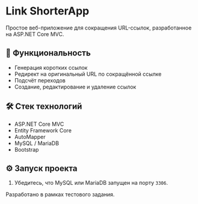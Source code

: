 # Link ShorterApp

Простое веб-приложение для сокращения URL-ссылок, разработанное на ASP.NET Core MVC.

## 🚀 Функциональность

- Генерация коротких ссылок
- Редирект на оригинальный URL по сокращённой ссылке
- Подсчёт переходов
- Создание, редактирование и удаление ссылок

## 🛠️ Стек технологий

- ASP.NET Core MVC
- Entity Framework Core
- AutoMapper
- MySQL / MariaDB
- Bootstrap

## ⚙️ Запуск проекта

1. Убедитесь, что MySQL или MariaDB запущен на порту `3306`.

Разработано в рамках тестового задания.
